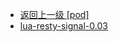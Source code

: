 - [返回上一级 [pod]](page/服务部署/Nginx/模板/nginx-1.24.0/Openresty/openresty-1.21.4.3-win64/pod/)
- [lua-resty-signal-0.03](page/服务部署/Nginx/模板/nginx-1.24.0/Openresty/openresty-1.21.4.3-win64/pod/lua-resty-signal-0.03/)
